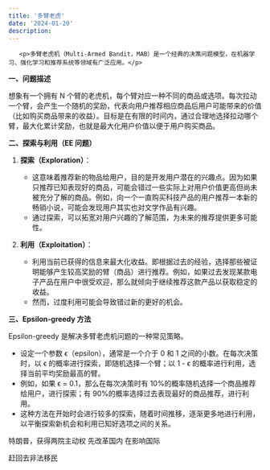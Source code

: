 ```yaml
---
title: '多臂老虎'
date: '2024-01-20'
description: 
---
```




       <p>多臂老虎机（Multi-Armed Bandit，MAB）是一个经典的决策问题模型，在机器学习、强化学习和推荐系统等领域有广泛应用。</p>
<p><strong>一、问题描述</strong></p>
<p>想象有一个拥有 N 个臂的老虎机，每个臂对应一种不同的商品或选项。每次拉动一个臂，会产生一个随机的奖励，代表向用户推荐相应商品后用户可能带来的价值（比如购买商品带来的收益）。目标是在有限的时间内，通过合理地选择拉动哪个臂，最大化累计奖励，也就是最大化用户价值以便于用户购买商品。</p>
<p><strong>二、探索与利用（EE 问题）</strong></p>
<ol>
<li><p><strong>探索（Exploration）</strong>：</p>
<ul>
<li>这意味着推荐新的物品给用户，目的是开发用户潜在的兴趣点。因为如果只推荐已知表现好的商品，可能会错过一些实际上对用户价值更高但尚未被充分了解的商品。例如，向一个一直购买科技产品的用户推荐一本新的畅销小说，可能会发现用户其实也对文学作品有兴趣。</li>
<li>通过探索，可以拓宽对用户兴趣的了解范围，为未来的推荐提供更多可能性。</li>
</ul>
</li>
<li><p><strong>利用（Exploitation）</strong>：</p>
<ul>
<li>利用当前已获得的信息来最大化收益。即根据过去的经验，选择那些被证明能够产生较高奖励的臂（商品）进行推荐。例如，如果过去发现某款电子产品在用户中很受欢迎，那么就倾向于继续推荐这款产品以获取稳定的收益。</li>
<li>然而，过度利用可能会导致错过新的更好的机会。</li>
</ul>
</li>
</ol>
<p><strong>三、Epsilon-greedy 方法</strong></p>
<p>Epsilon-greedy 是解决多臂老虎机问题的一种常见策略。</p>
<ul>
<li>设定一个参数 ϵ（epsilon），通常是一个介于 0 和 1 之间的小数。在每次决策时，以 ϵ 的概率进行探索，即随机选择一个臂；以 1 - ϵ 的概率进行利用，选择当前平均奖励最高的臂。</li>
<li>例如，如果 ϵ &#x3D; 0.1，那么在每次决策时有 10%的概率随机选择一个商品推荐给用户，进行探索；有 90%的概率选择过去表现最好的商品推荐，进行利用。</li>
<li>这种方法在开始时会进行较多的探索，随着时间推移，逐渐更多地进行利用，以平衡探索新机会和利用已知好选项之间的关系。</li>
</ul>




特朗普，获得两院主动权  先改革国内
在影响国际

赶回去非法移民

